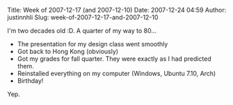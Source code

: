 Title: Week of 2007-12-17 (and 2007-12-10)
Date: 2007-12-24 04:59
Author: justinnhli
Slug: week-of-2007-12-17-and-2007-12-10

I'm two decades old :D. A quarter of my way to 80...

-   The presentation for my design class went smoothly
-   Got back to Hong Kong (obviously)
-   Got my grades for fall quarter. They were exactly as I had predicted
    them.
-   Reinstalled everything on my computer (Windows, Ubuntu 7.10, Arch)
-   Birthday!

Yep.

